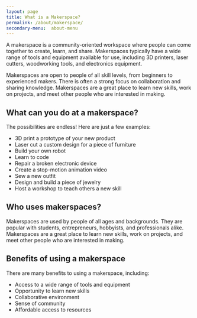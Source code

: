 ```yaml
---
layout: page
title: What is a Makerspace?
permalink: /about/makerspace/
secondary-menu:  about-menu
---
```


A makerspace is a community-oriented workspace where people can come together to
create, learn, and share. Makerspaces typically have a wide range of tools and
equipment available for use, including 3D printers, laser cutters, woodworking
tools, and electronics equipment.

Makerspaces are open to people of all skill levels, from beginners to
experienced makers. There is often a strong focus on collaboration and sharing
knowledge. Makerspaces are a great place to learn new skills, work on projects,
and meet other people who are interested in making.

## What can you do at a makerspace?

The possibilities are endless! Here are just a few examples:

* 3D print a prototype of your new product
* Laser cut a custom design for a piece of furniture
* Build your own robot
* Learn to code
* Repair a broken electronic device
* Create a stop-motion animation video
* Sew a new outfit
* Design and build a piece of jewelry
* Host a workshop to teach others a new skill

## Who uses makerspaces?

Makerspaces are used by people of all ages and backgrounds. They are popular
with students, entrepreneurs, hobbyists, and professionals alike. Makerspaces
are a great place to learn new skills, work on projects, and meet other people
who are interested in making.

## Benefits of using a makerspace

There are many benefits to using a makerspace, including:

* Access to a wide range of tools and equipment
* Opportunity to learn new skills
* Collaborative environment
* Sense of community
* Affordable access to resources
